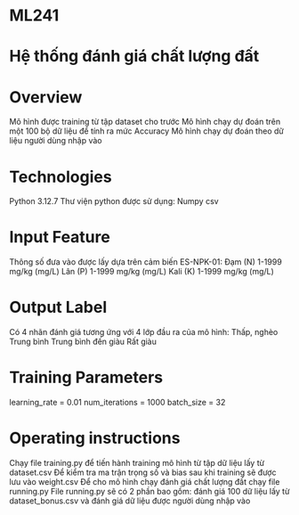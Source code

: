 # ML241
# Hệ thống đánh giá chất lượng đất
# Overview
Mô hình được training từ tập dataset cho trước
Mô hình chạy dự đoán trên một 100 bộ dữ liệu để tính ra mức Accuracy
Mô hình chạy dự đoán theo dữ liệu người dùng nhập vào
# Technologies
Python 3.12.7
Thư viện python được sử dụng:
    Numpy
    csv
# Input Feature
Thông số đưa vào được lấy dựa trên cảm biến ES-NPK-01:
Đạm (N) 1-1999 mg/kg (mg/L)
Lân (P) 1-1999 mg/kg (mg/L)
Kali (K) 1-1999 mg/kg (mg/L)
# Output Label
Có 4 nhãn đánh giá tương ứng với 4 lớp đầu ra của mô hình:
Thấp, nghèo
Trung bình
Trung bình đến giàu
Rất giàu

# Training Parameters
learning_rate = 0.01
num_iterations = 1000
batch_size = 32

# Operating instructions
Chạy file training.py để tiến hành training mô hình từ tập dữ liệu lấy từ dataset.csv
Để kiểm tra ma trận trọng số và bias sau khi training sẽ được lưu vào weight.csv
Để cho mô hình chạy đánh giá chất lượng đất chạy file running.py
File running.py sẽ có 2 phần bao gồm: đánh giá 100 dữ liệu lấy từ dataset_bonus.csv và đánh giá dữ liệu được người dùng nhập vào